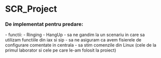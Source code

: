 # SCR_Project

<h3>De implementat pentru predare:</h3>
- functii:
    - Ringing
    - HangUp
- sa ne gandim la un scenariu in care sa utilizam functiile din iax si sip
- sa ne asiguram ca avem fisierele de configurare comentate in centrala
- sa stim comenzile din Linux (cele de la primul laborator si cele pe care le-am folosit la proiect)

